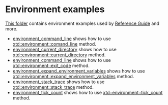 # Environment examples

[This folder](.) contains environment examples used by [Reference Guide](https://codedocs.xyz/gammasoft71/xtd/) and more.

* [environment_command_line](environment_command_line/README.md) shows how to use [xtd::environment::comand_line](../../../src/xtd.core/include/xtd/environment.h) method.
* [environment_current_directory](environment_current_directory/README.md) shows how to use [xtd::environment::current_directory](../../../src/xtd.core/include/xtd/environment.h) method.
* [environment_command_line](environment_exit_code/README.md) shows how to use [xtd::environment::exit_code](../../../src/xtd.core/include/xtd/environment.h) method.
* [environment_expand_environment_variables](environment_expand_environment_variables/README.md) shows how to use [xtd::environment::expand_environment_variables](../../../src/xtd.core/include/xtd/environment.h) method.
* [environment_stack_trace](environment_stack_trace/README.md) shows how to use [xtd::environment::stack_trace](../../../src/xtd.core/include/xtd/environment.h) method.
* [environment_tick_count](environment_tick_count/README.md) shows how to use [xtd::environment::tick_count](../../../src/xtd.core/include/xtd/environment.h) method.

